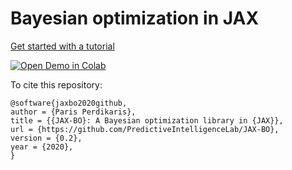 # Bayesian optimization in JAX

[Get started with a tutorial](https://github.com/PredictiveIntelligenceLab/JAX-BO/blob/master/examples/bo_tutorial.ipynb)

[![Open Demo in Colab](https://colab.research.google.com/assets/colab-badge.svg)](https://colab.research.google.com/drive/1Ygp1oB5Ryo7_PmOweL38VAIsaPjw_N4g?usp=sharing)<br>

To cite this repository:

    @software{jaxbo2020github,
    author = {Paris Perdikaris},
    title = {{JAX-BO}: A Bayesian optimization library in {JAX}},
    url = {https://github.com/PredictiveIntelligenceLab/JAX-BO},
    version = {0.2},
    year = {2020},
    }
